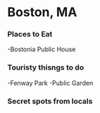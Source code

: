 # Boston, MA

### Places to Eat
-Bostonia Public House
### Touristy thisngs to do
-Fenway Park
-Public Garden
### Secret spots from locals 
